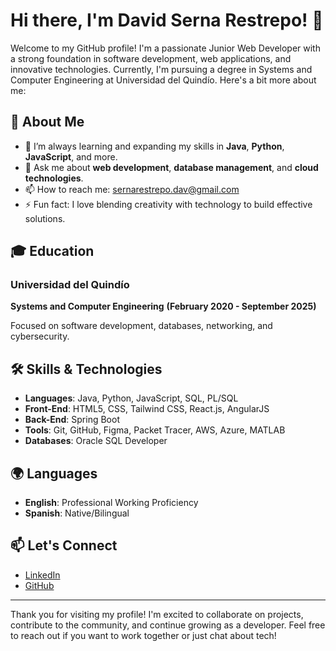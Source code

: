 # Hi there, I'm David Serna Restrepo! 👋

Welcome to my GitHub profile! I'm a passionate Junior Web Developer with a strong foundation in software development, web applications, and innovative technologies. Currently, I'm pursuing a degree in Systems and Computer Engineering at Universidad del Quindío. Here's a bit more about me:

## 🚀 About Me

- 🌱 I’m always learning and expanding my skills in **Java**, **Python**, **JavaScript**, and more.
- 💬 Ask me about **web development**, **database management**, and **cloud technologies**.
- 📫 How to reach me: [sernarestrepo.dav@gmail.com](mailto:sernarestrepo.dav@gmail.com)
- ⚡ Fun fact: I love blending creativity with technology to build effective solutions.

## 🎓 Education

### Universidad del Quindío
**Systems and Computer Engineering**
**(February 2020 - September 2025)**

Focused on software development, databases, networking, and cybersecurity.

## 🛠️ Skills & Technologies

- **Languages**: Java, Python, JavaScript, SQL, PL/SQL
- **Front-End**: HTML5, CSS, Tailwind CSS, React.js, AngularJS
- **Back-End**: Spring Boot
- **Tools**: Git, GitHub, Figma, Packet Tracer, AWS, Azure, MATLAB
- **Databases**: Oracle SQL Developer

## 🌍 Languages

- **English**: Professional Working Proficiency
- **Spanish**: Native/Bilingual

## 📫 Let's Connect

- [LinkedIn](https://www.linkedin.com/in/david-serna-restrepo-ingesis)
- [GitHub](https://github.com/DavSDeveloper)

---

Thank you for visiting my profile! I'm excited to collaborate on projects, contribute to the community, and continue growing as a developer. Feel free to reach out if you want to work together or just chat about tech!
